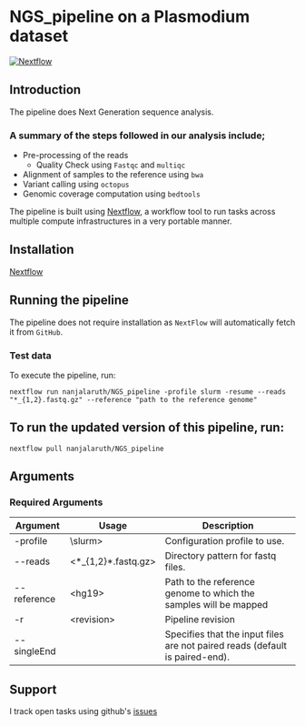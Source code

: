 # NGS_pipeline on a Plasmodium dataset

[![Nextflow](https://img.shields.io/badge/nextflow-%E2%89%A520.04.0-brightgreen.svg)](https://www.nextflow.io/)

## Introduction

The pipeline does Next Generation sequence analysis.

### A summary of the steps followed in our analysis include; 

- Pre-processing of the reads
  - Quality Check using `Fastqc` and `multiqc`
- Alignment of samples to the reference using `bwa`
- Variant calling using `octopus`
- Genomic coverage computation using `bedtools`

The pipeline is built using [Nextflow](https://www.nextflow.io), a workflow tool to run tasks across multiple compute infrastructures in a very portable manner. 

## Installation 
[Nextflow](https://www.nextflow.io/docs/latest/getstarted.html)

## Running the pipeline
The pipeline does not require installation as `NextFlow` will automatically fetch it from `GitHub`.

### Test data
To execute the pipeline, run:
   
    nextflow run nanjalaruth/NGS_pipeline -profile slurm -resume --reads "*_{1,2}.fastq.gz" --reference "path to the reference genome"
    
## To run the updated version of this pipeline, run:

    nextflow pull nanjalaruth/NGS_pipeline
    
## Arguments

### Required Arguments
| Argument  | Usage                            | Description                                                          |
|-----------|----------------------------------|----------------------------------------------------------------------|
| -profile  | \slurm\>                    | Configuration profile to use.                                       |
| --reads  | \<*_{1,2}\*.fastq.gz\> | Directory pattern for fastq files.                                   |
| --reference    | \<hg19\>              | Path to the reference genome to which the samples will be mapped |
| -r    | \<revision\>  | Pipeline revision     |
| --singleEnd  |             | Specifies that the input files are not paired reads (default is paired-end). |

## Support
I track open tasks using github's [issues](https://github.com/nanjalaruth/NGS_pipeline/issues)
